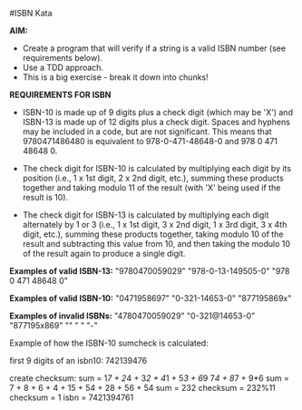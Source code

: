 #ISBN Kata

**AIM:**
* Create a program that will verify if a string is a valid ISBN number (see requirements below).
* Use a TDD approach.
* This is a big exercise - break it down into chunks!


**REQUIREMENTS FOR ISBN**
* ISBN-10 is made up of 9 digits plus a check digit (which may be 'X') and ISBN-13 is made up of 12 digits plus a check digit. Spaces and hyphens may be included in a code, but are not significant. This means that 9780471486480 is
equivalent to 978-0-471-48648-0 and 978 0 471 48648 0.

* The check digit for ISBN-10 is calculated by multiplying each digit by its position (i.e., 1 x 1st digit, 2 x 2nd digit, etc.), summing these products together and taking
modulo 11 of the result (with 'X' being used if the result is 10).

* The check digit for ISBN-13 is calculated by multiplying each digit alternately by 1 or 3 (i.e., 1 x 1st digit, 3 x 2nd digit, 1 x 3rd digit, 3 x 4th digit, etc.), summing these products together, taking modulo 10 of the result and subtracting this value from 10, and then taking the modulo 10 of the result again to produce a single digit.

**Examples of valid ISBN-13:**
"9780470059029"
"978-0-13-149505-0"
"978 0 471 48648 0"

**Examples of valid ISBN-10:**
"0471958697"
"0-321-14653-0"
"877195869x"

**Examples of invalid ISBNs:**
"4780470059029"
"0-321@14653-0"
"877195x869"
""
" "
"-"

Example of how the ISBN-10 sumcheck is calculated:

first 9 digits of an isbn10: 742139476

create checksum:
sum = 1*7 + 2*4 + 3*2 + 4*1 + 5*3 + 6*9 7*4 + 8*7 + 9*6
sum = 7 + 8 + 6 + 4 + 15 + 54 + 28 + 56 + 54
sum = 232
checksum = 232%11
checksum = 1
isbn = 7421394761 